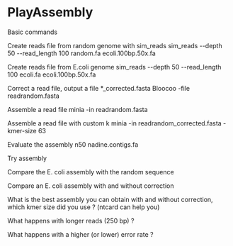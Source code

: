 # PlayAssembly
Basic commands

Create reads file from random genome with sim_reads
sim_reads --depth 50 --read_length 100  random.fa ecoli.100bp.50x.fa

Create reads file from E.coli genome
sim_reads --depth 50 --read_length 100  ecoli.fa ecoli.100bp.50x.fa

Correct a read file, output a file *_corrected.fasta
Bloocoo -file readrandom.fasta

Assemble a read file
minia -in  readrandom.fasta

Assemble a read file with custom k
minia -in  readrandom_corrected.fasta -kmer-size 63

Evaluate the assembly
n50 nadine.contigs.fa


Try assembly


Compare the E. coli assembly with the random sequence

Compare an E. coli assembly with and without correction

What is the best assembly you can obtain with and without correction, which kmer size did you use ?
(ntcard can help you)

What happens with longer reads (250 bp) ?

What happens with a higher (or lower) error rate ?




